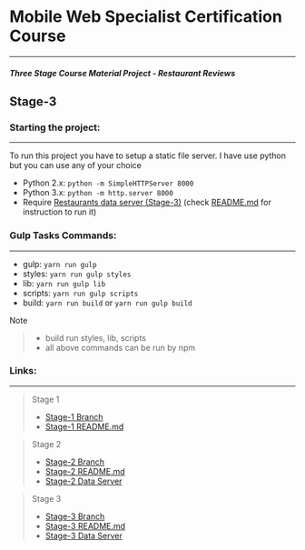 # Mobile Web Specialist Certification Course

---

#### _Three Stage Course Material Project - Restaurant Reviews_

## Stage-3

### Starting the project:

---

To run this project you have to setup a static file server. I have use python but you can use any of your choice

- Python 2.x: `python -m SimpleHTTPServer 8000`
- Python 3.x: `python -m http.server 8000`
- Require [Restaurants data server (Stage-3)][data-server__stage-3] (check [README.md][data-server__stage-3__readme] for instruction to run it)

### Gulp Tasks Commands:

---

- gulp: `yarn run gulp`
- styles: `yarn run gulp styles`
- lib: `yarn run gulp lib`
- scripts: `yarn run gulp scripts`
- build: `yarn run build` or `yarn run gulp build`

Note

> - build run styles, lib, scripts
> - all above commands can be run by npm

### Links:

---

> Stage 1
>
> - [Stage-1 Branch][stage-1__branch]
> - [Stage-1 README.md][stage-1__readme]

> Stage 2
>
> - [Stage-2 Branch][stage-2__branch]
> - [Stage-2 README.md][stage-2__readme]
> - [Stage-2 Data Server][data-server__stage-2]

> Stage 3
>
> - [Stage-3 Branch][stage-3__branch]
> - [Stage-3 README.md][stage-3__readme]
> - [Stage-3 Data Server][data-server__stage-3]

[stage-1__branch]: https://github.com/sid7/mws-restaurant-stage-1/tree/stage-1
[stage-1__readme]: https://github.com/sid7/mws-restaurant-stage-1/blob/stage-1/README.md
[stage-2__branch]: https://github.com/sid7/mws-restaurant-stage-1/tree/stage-1
[stage-2__readme]: https://github.com/sid7/mws-restaurant-stage-1/blob/stage-1/README.md
[data-server__stage-2]: https://github.com/sid7/mws-restaurant-stage-2
[stage-3__branch]: https://github.com/sid7/mws-restaurant-stage-1/tree/stage-3
[stage-3__readme]: https://github.com/sid7/mws-restaurant-stage-1/blob/stage-3/README.md
[data-server__stage-3]: https://github.com/sid7/mws-restaurant-stage-3
[data-server__stage-3__readme]: https://github.com/sid7/mws-restaurant-stage-3/blob/master/README.md

